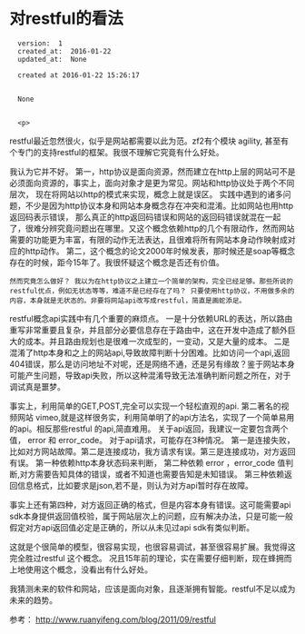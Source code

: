 
  # 对restful的看法

      version:  1
      created_at:  2016-01-22
      updated_at:  None

      created at 2016-01-22 15:26:17 


      None


      <p>
      
restful最近忽然很火，似乎是网站都需要以此为范。zf2有个模块 agility, 甚至有个专门的支持restful的框架。我很不理解它究竟有什么好处。




我认为它并不好。 
	第一，http协议是面向资源，然而建立在http上层的网站可不是必须面向资源的，事实上，面向对象才是更为常见。网站和http协议处于两个不同层次， 现在将网站以http的模式来实现，概念上就是误区。
	实践中遇到的诸多问题，不少是因为http协议本身和网站本身概念存在冲突和混淆。比如网站也用http返回码表示错误， 那么真正的http返回码错误和网站的返回码错误就混在一起了，很难分辨究竟问题出在哪里。又这个概念依赖http的几个有限动作，然而网站需要的功能更为丰富，有限的动作无法表达，且很难将所有网站本身动作映射成对应的http动作。
	第二，这个概念的论文2000年时候发表，那时候还是soap等概念存在的时候，距今15年了。我很怀疑这个概念是否还有价值。

	然而究竟怎么做好？ 我以为在http协议之上建立一个简单的架构，完全已经足够。那些所说的restful优点，例如无状态等等，难道不是已经存在了吗？ 只要使用http协议，不用做多余的内容，本身就是无状态的。非要将网站api改写成restful，简直是画蛇添足。

restful概念api实践中有几个重要的麻烦点。
	一是十分依赖URL的表达，所以路由重写非常重要且复杂，并且部分必要信息存在于路由中，这在开发中造成了额外巨大的成本。并且路由规划也是很难一次成型的，一变动，又是大量的成本。
	二是混淆了http本身和之上的网站api,导致故障判断十分困难。比如访问一个api,返回404错误，那么是访问地址不对呢，还是网络不通，还是另有缘故？鉴于网站本身可能产生问题，导致api失败，所以这种混淆导致无法准确判断问题之所在，对于调试真是噩梦。

事实上，利用简单的GET,POST,完全可以实现一个轻松直观的api. 第二著名的视频网站 vimeo,就是这样很务实，利用简单明了的api方法名，实现了一个简单易用的api。相反那些restful 的api,简直难用。
关于api返回，我建议一定要包含两个值，  error 和  error_code。 对于api请求，可能存在3种情况。 第一是连接失败，比如对方网站故障。第二是连接成功，我方请求有误。第三是连接成功，对方返回有误。
第一种依赖http本身状态码来判断，
第二种依赖 error ，error_code 值判断,对方需要告知具体的错误，或者不知道也需要告知是未知错误。
第三种依赖返回信息格式，比如要求是json,若不是，则认为对方api暂时存在故障。

事实上还有第四种，对方返回正确的格式，但是内容本身有错误。这可能需要api sdk本身提供返回值校验，属于网站层次上的问题，应有解决办法，只是可能一般假定对方api返回值必定是正确的，所以从未见过api sdk有类似判断。

这就是个很简单的模型，很容易实现，也很容易调试，甚至很容易扩展。我觉得这完全胜过restful 这个概念。 况且15年前的理论，实在需要仔细判断，现在蜂拥而上地使用这个概念，没看出有什么好处。
 	

我猜测未来的软件和网站，应该是面向对象，且逐渐拥有智能。restful不足以成为未来的趋势。

参考：
http://www.ruanyifeng.com/blog/2011/09/restful
      </p>

  